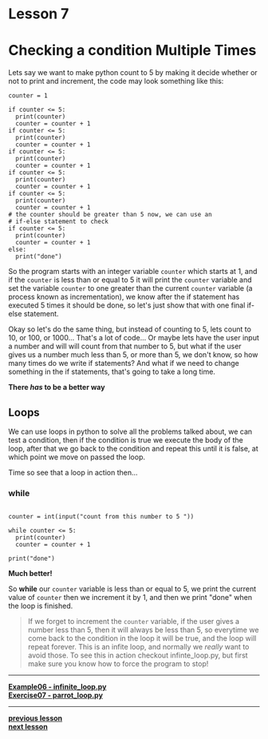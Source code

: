# Lesson 7

# Checking a condition Multiple Times

Lets say we want to make python count to 5 by making it decide whether or not
to print and increment, the code may look something like this:
```python3
counter = 1

if counter <= 5:
  print(counter)
  counter = counter + 1
if counter <= 5:
  print(counter)
  counter = counter + 1
if counter <= 5:
  print(counter)
  counter = counter + 1
if counter <= 5:
  print(counter)
  counter = counter + 1
if counter <= 5:
  print(counter)
  counter = counter + 1
# the counter should be greater than 5 now, we can use an
# if-else statement to check
if counter <= 5:
  print(counter)
  counter = counter + 1
else:
  print("done")
```
So the program starts with an integer variable `counter` which starts at 1, and
if the `counter` is less than or equal to 5 it will print the `counter` variable
and set the variable `counter` to one greater than the current `counter`
variable (a process known as incrementation), we know after the if statement
has executed 5 times it should be done, so let's just show that with one final
if-else statement.

Okay so let's do the same thing, but instead of counting to 5, lets count to 10,
or 100, or 1000... That's a lot of code...
Or maybe lets have the user input a number and will will count from that number
to 5, but what if the user gives us a number much less than 5, or more than 5,
we don't know, so how many times do we write if statements?
And what if we need to change something in the if statements, that's going to
take a long time.

**There _has_ to be a better way**

## Loops

We can use loops in python to solve all the problems talked about, we can test a
condition, then if the condition is true we execute the body of the loop, after
that we go back to the condition and repeat this until it is false, at which
point we move on passed the loop.

Time so see that a loop in action then...

### while

```python3

counter = int(input("count from this number to 5 "))

while counter <= 5:
  print(counter)
  counter = counter + 1

print("done")
```

**Much better!**

So **while** our `counter` variable is less than or equal to 5, we print the
current value of `counter` then we increment it by 1, and then we print "done"
when the loop is finished.

> If we forget to increment the `counter` variable, if the user gives a number
> less than 5, then it will always be less than 5, so everytime we come back to
> the condition in the loop it will be true, and the loop will repeat forever.
> This is an infite loop, and normally we _really_ want to avoid those.
> To see this in action checkout infinte_loop.py, but first make sure you
> know how to force the program to stop!

---
**[Example06 - infinite_loop.py](../examples/infinite_loop.py)**  
**[Exercise07 - parrot_loop.py](../exercises/parrot_loop.py)**  

---  
**[previous lesson](./Lesson06.md)**  
**[next lesson](./Lesson08.md)**
